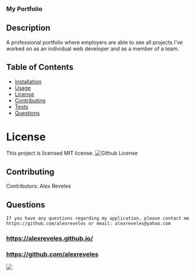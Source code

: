 
  ### My Portfolio 
  
  ## Description
  A professional portfolio where employers are able to see all projects I've worked on as an individual web developer and as a member of a team.


  ##  Table of Contents
  * [Installation](#installation)
  * [Usage](#usage)
  * [License](#License)
  * [Contributing](#contributing)
  * [Tests](#Tests)
  * [Questions](#questions)
  
  # License
  This project is  licensed MIT license.
  ![Github License](https://img.shields.io/badge/license-MIT-red.svg)

  ## Contributing
  Contributors: Alex Reveles

  
  ## Questions
    If you have any questions regarding my application, please contact me https://github.com/alexreveles or email: alexreveles@yahoo.com

### https://alexreveles.github.io/
### https://github.com/alexreveles


![](images/.gif.gif)
